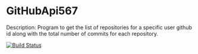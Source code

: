 # GitHubApi567

Description: Program to get the list of repositories for a specific user github id along with the total number of commits for each repository.

[![Build Status](https://travis-ci.com/sahlawat11/GitHubApi567.svg?branch=master)](https://travis-ci.com/sahlawat11/GitHubApi567)